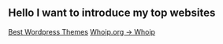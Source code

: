 ## Hello I want to introduce my top websites

<a href='[https://level9themes.com](Best Wordpress Themes)'>Best Wordpress Themes</a>
<a href='[https://whoip.org](Who IP)'>Whoip.org -> Whoip</a>

